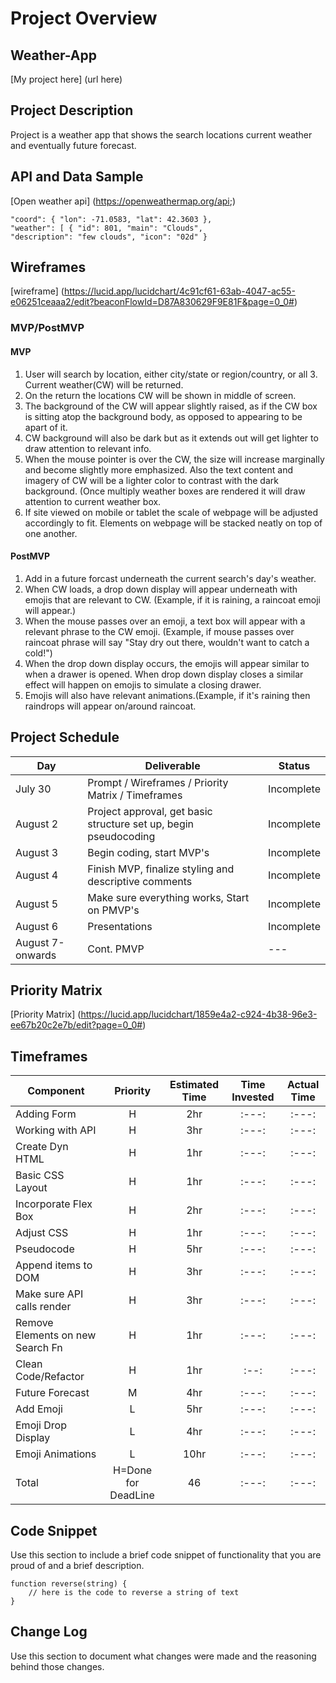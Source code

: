 # Project Overview

## Weather-App

[My project here] (url here)

## Project Description

Project is a weather app that shows the search locations current weather and eventually future forecast.

## API and Data Sample

[Open weather api] (https://openweathermap.org/api;)
```
"coord": { "lon": -71.0583, "lat": 42.3603 }, 
"weather": [ { "id": 801, "main": "Clouds", 
"description": "few clouds", "icon": "02d" }
```
  
## Wireframes

[wireframe] (https://lucid.app/lucidchart/4c91cf61-63ab-4047-ac55-e06251ceaaa2/edit?beaconFlowId=D87A830629F9E81F&page=0_0#)


### MVP/PostMVP
  

#### MVP 
1. User will search by location, either city/state or region/country, or all 3. Current weather(CW) will be returned.
2. On the return the locations CW will be shown in middle of screen.
3. The background of the CW will appear slightly raised, as if the CW box is sitting atop the background body, as opposed to appearing to be apart of it.
4. CW background will also be dark but as it extends out will get lighter to draw attention to relevant info.
5. When the mouse pointer is over the CW, the size will increase marginally and become slightly more emphasized. Also the text content and imagery of CW will be a lighter color to contrast with the dark background. (Once multiply weather boxes are rendered it will draw attention to current weather box.
6. If site viewed on mobile or tablet the scale of webpage will be adjusted accordingly to fit. Elements on webpage will be stacked neatly on top of one another.

#### PostMVP  
1. Add in a future forcast underneath the current search's day's weather. 
2. When CW loads, a drop down display will appear underneath with emojis that are relevant to CW. (Example, if it is raining, a raincoat emoji will appear.)
3. When the mouse passes over an emoji, a text box will appear with a relevant phrase to the CW emoji. (Example, if mouse passes over raincoat phrase will say "Stay dry out there, wouldn't want to catch a cold!") 
4. When the drop down display occurs, the emojis will appear similar to when a drawer is opened. When drop down display closes a similar effect will happen on emojis to simulate a closing drawer.
5. Emojis will also have relevant animations.(Example, if it's raining then raindrops will appear on/around raincoat.

## Project Schedule
  


|  Day | Deliverable | Status
|---|---| ---|
|July 30| Prompt / Wireframes / Priority Matrix / Timeframes | Incomplete
|August 2| Project approval, get basic structure set up, begin pseudocoding | Incomplete
|August 3| Begin coding, start MVP's | Incomplete
|August 4| Finish MVP, finalize styling and descriptive comments  | Incomplete
|August 5| Make sure everything works, Start on PMVP's | Incomplete
|August 6| Presentations | Incomplete
|August 7-onwards|Cont. PMVP| ---|

## Priority Matrix

[Priority Matrix] (https://lucid.app/lucidchart/1859e4a2-c924-4b38-96e3-ee67b20c2e7b/edit?page=0_0#)

## Timeframes


| Component | Priority | Estimated Time | Time Invested | Actual Time |
| --- | :---: |  :---: | :---: | :---: |
| Adding Form | H | 2hr| :---: | :---: |
| Working with API | H | 3hr| :---:  | :---: |
| Create Dyn HTML | H |  1hr | :---: | :---: |
| Basic CSS Layout| H |  1hr | :---: | :---: |
| Incorporate Flex Box | H |  2hr | :---: | :---: |
| Adjust CSS | H |  1hr | :---: | :---: |
| Pseudocode | H |  5hr | :---: | :---: |
| Append items to DOM | H |  3hr | :---: | :---: |
| Make sure API calls render | H |  3hr | :---: | :---: |
| Remove Elements on new Search Fn | H|  1hr | :---: | :---: |
| Clean Code/Refactor | H | 1hr | :--: | :---: |
| Future Forecast | M |  4hr | :---: | :---: |
| Add Emoji| L |  5hr | :---: | :---: |
| Emoji Drop Display | L |  4hr | :---: | :---: |
| Emoji Animations| L |  10hr | :---: | :---: |
| Total | H=Done for DeadLine | 46 | :---: | :---: |

## Code Snippet

Use this section to include a brief code snippet of functionality that you are proud of and a brief description.  

```
function reverse(string) {
	// here is the code to reverse a string of text
}
```

## Change Log
 Use this section to document what changes were made and the reasoning behind those changes.  
